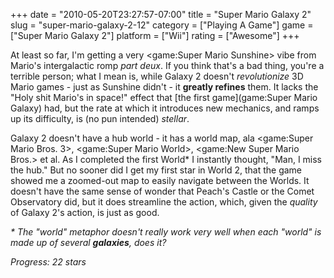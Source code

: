 +++
date = "2010-05-20T23:27:57-07:00"
title = "Super Mario Galaxy 2"
slug = "super-mario-galaxy-2-12"
category = ["Playing A Game"]
game = ["Super Mario Galaxy 2"]
platform = ["Wii"]
rating = ["Awesome"]
+++

At least so far, I'm getting a very <game:Super Mario Sunshine> vibe from Mario's intergalactic romp <i>part deux</i>.  If you think that's a bad thing, you're a terrible person; what I mean is, while Galaxy 2 doesn't <i>revolutionize</i> 3D Mario games - just as Sunshine didn't - it <b>greatly refines</b> them.  It lacks the "Holy shit Mario's in space!" effect that [the first game](game:Super Mario Galaxy) had, but the rate at which it introduces new mechanics, and ramps up its difficulty, is (no pun intended) <i>stellar</i>.

Galaxy 2 doesn't have a hub world - it has a world map, ala <game:Super Mario Bros. 3>, <game:Super Mario World>, <game:New Super Mario Bros.> et al.  As I completed the first World* I instantly thought, "Man, I miss the hub."  But no sooner did I get my first star in World 2, that the game showed me a zoomed-out map to easily navigate between the Worlds.  It doesn't have the same sense of wonder that Peach's Castle or the Comet Observatory did, but it does streamline the action, which, given the <i>quality</i> of Galaxy 2's action, is just as good.

<i>* The "world" metaphor doesn't really work very well when each "world" is made up of several <b>galaxies</b>, does it?</i>

<i>Progress: 22 stars</i>